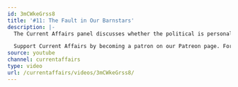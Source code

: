 ```yaml
---
id: 3mCWkeGrss8
title: '#11: The Fault in Our Barnstars'
description: |-
  The Current Affairs panel discusses whether the political is personal, Nathan waxes poetic about Wikipedia, and we all share something that is trending in the right direction.

  Support Current Affairs by becoming a patron on our Patreon page. For the written form of Current Affairs — and to subscribe to the beautiful print magazine — visit: CurrentAffairs.org. To join the conversation, leave us a voicemail at 504-867-8851.
source: youtube
channel: currentaffairs
type: video
url: /currentaffairs/videos/3mCWkeGrss8/
---
```


